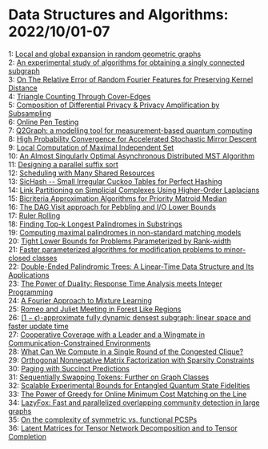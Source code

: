 # Data Structures and Algorithms: 2022/10/01-07  
1: [Local and global expansion in random geometric graphs](https://doi.org/10.48550/arXiv.2210.00158)  
2: [An experimental study of algorithms for obtaining a singly connected  subgraph](https://doi.org/10.48550/arXiv.2210.00243)  
3: [On The Relative Error of Random Fourier Features for Preserving Kernel  Distance](https://doi.org/10.48550/arXiv.2210.00244)  
4: [Triangle Counting Through Cover-Edges](https://doi.org/10.48550/arXiv.2210.00389)  
5: [Composition of Differential Privacy & Privacy Amplification by  Subsampling](https://doi.org/10.48550/arXiv.2210.00597)  
6: [Online Pen Testing](https://doi.org/10.48550/arXiv.2210.00655)  
7: [Q2Graph: a modelling tool for measurement-based quantum computing](https://doi.org/10.48550/arXiv.2210.00657)  
8: [High Probability Convergence for Accelerated Stochastic Mirror Descent](https://doi.org/10.48550/arXiv.2210.00679)  
9: [Local Computation of Maximal Independent Set](https://doi.org/10.48550/arXiv.2210.01104)  
10: [An Almost Singularly Optimal Asynchronous Distributed MST Algorithm](https://doi.org/10.48550/arXiv.2210.01173)  
11: [Designing a parallel suffix sort](https://doi.org/10.48550/arXiv.2210.01475)  
12: [Scheduling with Many Shared Resources](https://doi.org/10.48550/arXiv.2210.01523)  
13: [SicHash -- Small Irregular Cuckoo Tables for Perfect Hashing](https://doi.org/10.48550/arXiv.2210.01560)  
14: [Link Partitioning on Simplicial Complexes Using Higher-Order Laplacians](https://doi.org/10.48550/arXiv.2210.01849)  
15: [Bicriteria Approximation Algorithms for Priority Matroid Median](https://doi.org/10.48550/arXiv.2210.01888)  
16: [The DAG Visit approach for Pebbling and I/O Lower Bounds](https://doi.org/10.48550/arXiv.2210.01897)  
17: [Ruler Rolling](https://doi.org/10.48550/arXiv.2210.01954)  
18: [Finding Top-k Longest Palindromes in Substrings](https://doi.org/10.48550/arXiv.2210.02000)  
19: [Computing maximal palindromes in non-standard matching models](https://doi.org/10.48550/arXiv.2210.02067)  
20: [Tight Lower Bounds for Problems Parameterized by Rank-width](https://doi.org/10.48550/arXiv.2210.02117)  
21: [Faster parameterized algorithms for modification problems to  minor-closed classes](https://doi.org/10.48550/arXiv.2210.02167)  
22: [Double-Ended Palindromic Trees: A Linear-Time Data Structure and Its  Applications](https://doi.org/10.48550/arXiv.2210.02292)  
23: [The Power of Duality: Response Time Analysis meets Integer Programming](https://doi.org/10.48550/arXiv.2210.02361)  
24: [A Fourier Approach to Mixture Learning](https://doi.org/10.48550/arXiv.2210.02415)  
25: [Romeo and Juliet Meeting in Forest Like Regions](https://doi.org/10.48550/arXiv.2210.02582)  
26: [$(1-\epsilon)$-approximate fully dynamic densest subgraph: linear space  and faster update time](https://doi.org/10.48550/arXiv.2210.02611)  
27: [Cooperative Coverage with a Leader and a Wingmate in  Communication-Constrained Environments](https://doi.org/10.48550/arXiv.2210.02628)  
28: [What Can We Compute in a Single Round of the Congested Clique?](https://doi.org/10.48550/arXiv.2210.02638)  
29: [Orthogonal Nonnegative Matrix Factorization with Sparsity Constraints](https://doi.org/10.48550/arXiv.2210.02672)  
30: [Paging with Succinct Predictions](https://doi.org/10.48550/arXiv.2210.02775)  
31: [Sequentially Swapping Tokens: Further on Graph Classes](https://doi.org/10.48550/arXiv.2210.02835)  
32: [Scalable Experimental Bounds for Entangled Quantum State Fidelities](https://doi.org/10.48550/arXiv.2210.03048)  
33: [The Power of Greedy for Online Minimum Cost Matching on the Line](https://doi.org/10.48550/arXiv.2210.03166)  
34: [LazyFox: Fast and parallelized overlapping community detection in large  graphs](https://doi.org/10.48550/arXiv.2210.03211)  
35: [On the complexity of symmetric vs. functional PCSPs](https://doi.org/10.48550/arXiv.2210.03343)  
36: [Latent Matrices for Tensor Network Decomposition and to Tensor  Completion](https://doi.org/10.48550/arXiv.2210.03392)  